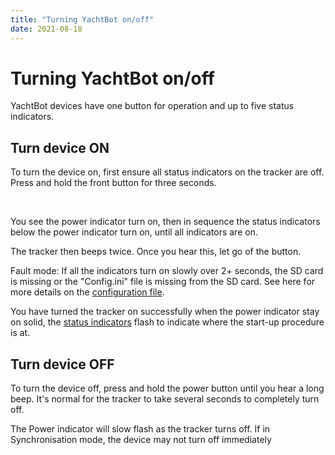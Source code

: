 ```yaml
---
title: "Turning YachtBot on/off"
date: 2021-08-18
---
```

# Turning YachtBot on/off

YachtBot devices have one button for operation and up to five status indicators.  

  

Turn device ON
--------------

To turn the device on, first ensure all status indicators on the tracker are off. Press and hold the front button for three seconds.

   

You see the power indicator turn on, then in sequence the status indicators below the power indicator turn on, until all indicators are on.  

The tracker then beeps twice. Once you hear this, let go of the button.  

  

Fault mode: If all the indicators turn on slowly over 2+ seconds, the SD card is missing or the "Config.ini" file is missing from the SD card. See here for more details on the [configuration file](../../YachtBot%20Products/YachtBot%20product%20family%20fundamentals/Configuration%20File.md).  

  

You have turned the tracker on successfully when the power indicator stay on solid, the [status indicators](../../YachtBot%20Products/YachtBot%20product%20family%20fundamentals/Status%20LED%20Indicators.md) flash to indicate where the start-up procedure is at.  

  

Turn device OFF
---------------

To turn the device off, press and hold the power button until you hear a long beep. It's normal for the tracker to take several seconds to completely turn off.  

The Power indicator will slow flash as the tracker turns off. If in Synchronisation mode, the device may not turn off immediately